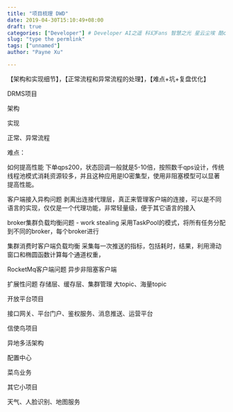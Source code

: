 ```yaml
---
title: "项目梳理 DWD"
date: 2019-04-30T15:10:49+08:00
draft: true
categories: ["Developer"] # Developer AI之遥 科幻Fans 智慧之光 星云尘埃 酷cool玩
slug: "type the permlink"
tags: ["unnamed"]
author: "Payne Xu"

---
```


【架构和实现细节】，【正常流程和异常流程的处理】，【难点+坑+复盘优化】

DRMS项目

架构

实现

正常、异常流程

难点：

如何提高性能
下单qps200，状态回调一般就是5-10倍，按照数千qps设计，传统线程池模式消耗资源较多，并且这种应用是IO密集型，使用非阻塞模型可以显著提高性能。

客户端接入异构问题
剥离出连接代理层，真正来管理客户端的连接，可以是不同语言的实现，仅仅是一个代理功能，非常轻量级，便于其它语言的接入

broker集群负载均衡问题 - work stealing
采用TaskPool的模式，将所有任务分配到不同的broker，每个broker进行

集群消费时客户端负载均衡
采集每一次推送的指标，包括耗时，结果，利用滑动窗口和椭圆函数计算每个通道权重，

RocketMq客户端问题
异步非阻塞客户端

扩展性问题
存储层、缓存层、集群管理
大topic、海量topic


开放平台项目

接口网关、平台门户、鉴权服务、消息推送、运营平台

信使鸟项目

异地多活架构


配置中心

菜鸟业务

其它小项目

天气、人脸识别、地图服务

